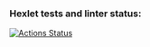 ### Hexlet tests and linter status:
[![Actions Status](https://github.com/ZamSergey/php-project-45/actions/workflows/hexlet-check.yml/badge.svg)](https://github.com/ZamSergey/php-project-45/actions)